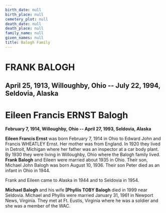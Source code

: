 ```yaml
---
birth_date: null
birth_place: null
cemetery_plot: null
death_date: null
death_place: null
family_name: null
given_names: null
title: Balogh Family
---
```


# FRANK BALOGH

## April 25, 1913, Willoughby, Ohio -- July 22, 1994, Seldovia, Alaska

# Eileen Francis ERNST Balogh

**February 7, 1914, Willoughby, Ohio -- April 27, 1993, Seldovia,
Alaska**

**Eileen Francis Ernst** was born February 7, 1914 in Ohio
to Edward John and Francis WHEATLEY Ernst. Her mother was from England.
In 1920 they lived in Detroit, Michigan where her father was an
inspector at a car body plant. By 1930 they were living in Willoughby,
Ohio where the Balogh family lived. **Frank Balogh** and
Eileen were married about 1935 in Ohio. Their son, Michael John Balogh
was born August 10, 1936. Their son Peter died as an infant in Ohio in
1944.

Frank and Eileen came to Alaska in 1944 and to Seldovia in 1954.

**Michael Balogh** and his wife **[Phyllis TOBY
Balogh** died in 1999 near Seldovia. Michael and Phyllis
were married January 31, 1961 in Newport News, Virginia. They met at Ft.
Eustis, Virginia where he was a soldier and she was a member of the WAC.
